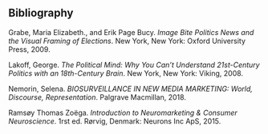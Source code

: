 ## Bibliography

Grabe, Maria Elizabeth., and Erik Page Bucy. *Image Bite Politics News and the Visual Framing of Elections*. New York, New York: Oxford University Press, 2009.

Lakoff, George. *The Political Mind: Why You Can’t Understand 21st-Century Politics with an 18th-Century Brain*. New York, New York: Viking, 2008.

Nemorin, Selena. *BIOSURVEILLANCE IN NEW MEDIA MARKETING: World, Discourse, Representation*. Palgrave Macmillan, 2018.

Ramsøy Thomas Zoëga. *Introduction to Neuromarketing & Consumer Neuroscience*. 1rst ed. Rørvig, Denmark: Neurons Inc ApS, 2015.

